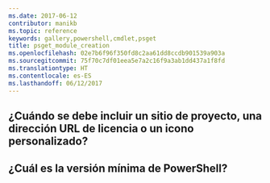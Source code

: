 ```yaml
---
ms.date: 2017-06-12
contributor: manikb
ms.topic: reference
keywords: gallery,powershell,cmdlet,psget
title: psget_module_creation
ms.openlocfilehash: 02e7b6f96f350fd8c2aa61dd8ccdb901539a903a
ms.sourcegitcommit: 75f70c7df01eea5e7a2c16f9a3ab1dd437a1f8fd
ms.translationtype: HT
ms.contentlocale: es-ES
ms.lasthandoff: 06/12/2017
---
```

## <a name="when-to-include-a-project-site-license-url-custom-icon"></a>¿Cuándo se debe incluir un sitio de proyecto, una dirección URL de licencia o un icono personalizado?


## <a name="what-is-minimum-powershell-version"></a>¿Cuál es la versión mínima de PowerShell?

